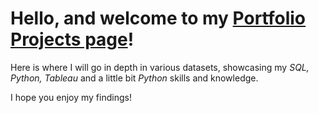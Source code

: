 
# Hello, and welcome to my [Portfolio Projects page](https://tetianashchudla.github.io/Portfolio.github.io/)!

Here is where I will go in depth in various datasets, showcasing my _SQL, Python, Tableau_ and a little bit _Python_ skills and knowledge. 

I hope you enjoy my findings! 
